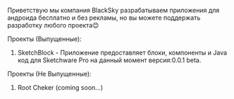 Приветствую мы компания BlackSky разрабатываем приложения для андроида бесплатно и без рекламы, но вы можете поддержать разработку любого проекта😊

Проекты (Выпущенные):
1. SketchBlock - Приложение предоставляет блоки, компоненты и Java код для Sketchware Pro на данный момент версия:0.0.1 beta.

Проекты (Не Выпущенные):
1. Root Cheker (coming soon...)
